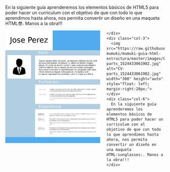En la siguiente guía aprenderemos los elementos básicos de HTML5 para poder hacer un curriculum con el objetivo de que con todo lo que aprendimos hasta ahora, nos permita convertir un diseño en una maqueta  HTML:sunglasses:. Manos a la obra!!!

<div class="container">
  <div class="row">
    <div class="col-3">
      <img src="https://raw.githubusercontent.com/smartedu-mumuki/mumuki-guia-html-estructura/master/images/CV_1524432992193.jpg" alt="CV_1524432992193.jpg" width="300" height="auto" style="float: left; margin-right:20px;">
      
    </div>
    <div class="col-3">
      <img src="https://raw.githubusercontent.com/smartedu-mumuki/mumuki-guia-html-estructura/master/images/CV-parts_1524433061902.jpg" alt="CV-parts_1524433061902.jpg" width="300" height="auto" style="float: left; margin-right:20px;">
    </div>
    <div class="col-6">
      En la siguiente guía aprenderemos los elementos básicos de HTML5 para poder hacer un curriculum con el objetivo de que con todo lo que aprendimos hasta ahora, nos permita convertir un diseño en una maqueta  HTML:sunglasses:. Manos a la obra!!!
    </div>
  </div>
</div>